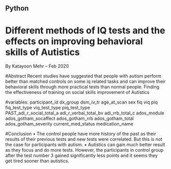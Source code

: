 ## Python
# Different methods of IQ tests and the effects on improving behavioral skills of Autistics
By Katayoon Mehr – Feb 2020

#Abstract
Recent studies have suggested that people with autism perform better than matched controls on some iq related tasks and can improve their behavioral skills through more practical tests than normal people.
Finding the effectiveness of training on social skills improvement of Autistics

#variables:
participant_id	dx_group	dsm_iv_tr	age_at_scan	sex	fiq	viq	piq	fiq_test_type	viq_test_type	piq_test_type	
PAST_adi_r_social_total_a	adi_r_verbal_total_bv	adi_rrb_total_c	ados_module	ados_gotham_socaffect	ados_gotham_rrb	
ados_gotham_total	ados_gotham_severity	current_med_status	medication_name

#Conclusion
• The control people have more history of the past as their results of their previous tests and new tests were correlated. But this is not the case for participants with autism.
• Autistics can gain much better result as they focus and do more tests. However, the participants in control group after the test number 3 gained significantly less points and it seems they get tired sooner than autistics.
